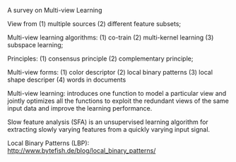A survey on Multi-view Learning

View from (1) multiple sources (2) different feature subsets;

Multi-view learning algorithms: (1) co-train (2) multi-kernel learning (3) subspace learning;

Principles: (1) consensus principle (2) complementary principle;

Multi-view forms: (1) color descriptor (2) local binary patterns (3) local shape descriper (4) words in documents

Multi-view learning: introduces one function to model a particular view and jointly optimizes all the functions to exploit the redundant views of the same input data and improve the learning performance.

Slow feature analysis (SFA) is an unsupervised learning algorithm for extracting slowly varying features from a quickly varying input signal.

Local Binary Patterns (LBP): http://www.bytefish.de/blog/local_binary_patterns/
